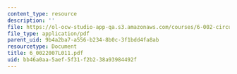 ```yaml
---
content_type: resource
description: ''
file: https://ol-ocw-studio-app-qa.s3.amazonaws.com/courses/6-002-circuits-and-electronics-spring-2007/bb46a0aa5aef5f31f2b238a93984492f_6_0022007L011.pdf
file_type: application/pdf
parent_uid: 9b4a2ba7-a556-b234-8b0c-3f1bdd4fa8ab
resourcetype: Document
title: 6_0022007L011.pdf
uid: bb46a0aa-5aef-5f31-f2b2-38a93984492f
---
```

